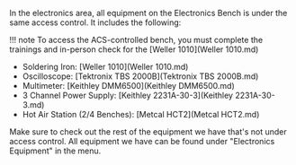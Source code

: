In the electronics area, all equipment on the Electronics Bench is under the same access control. It includes the following:

!!! note
    To access the ACS-controlled bench, you must complete the trainings and in-person check for the [Weller 1010](Weller 1010.md)

* Soldering Iron: [Weller 1010](Weller 1010.md)
* Oscilloscope: [Tektronix TBS 2000B](Tektronix TBS 2000B.md)
* Multimeter: [Keithley DMM6500](Keithley DMM6500.md)
* 3 Channel Power Supply: [Keithley 2231A-30-3](Keithley 2231A-30-3.md)
* Hot Air Station (2/4 Benches): [Metcal HCT2](Metcal HCT2.md)

Make sure to check out the rest of the equipment we have that's not under access control. All equipment we have can be found under "Electronics Equipment" in the menu.
